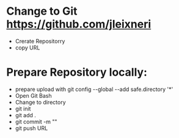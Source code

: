 

# Change to Git https://github.com/jleixneri
- Crerate Repositorry
- copy URL

# Prepare Repository locally:
- prepare upload with  git config --global --add safe.directory '*'
- Open Git Bash
- Change to directory 
- git init
- git add . 
- git commit -m ""
- git push URL


